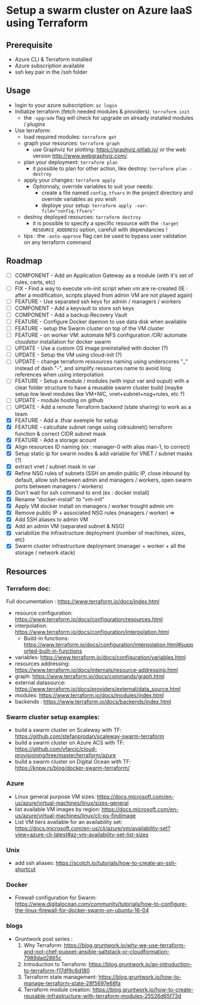 # Setup a swarm cluster on Azure IaaS using Terraform #

## Prerequisite ##
* Azure CLI & Terraform installed
* Azure subscription available
* ssh key pair in the /ssh folder

## Usage ##
* login to your azure subscription: `az login`
* Initialize terraform (fetch needed modules & providers): `terraform init`
    * the `-upgrade` flag will check for upgrade on already installed modules / plugins
* Use terraform: 
    * load required modules: `terraform get`
    * graph your resources: `terraform graph`
        * use Graphviz for plotting: https://graphviz.gitlab.io/ or the web version http://www.webgraphviz.com/
    * plan your deployment: `terraform plan`
        * it possible to plan for other action, like destroy: `terraform plan -destroy`
    * apply your changes: `terraform apply`
        * Optionnaly, override variables to suit your needs:
            * create a file named `config.tfvars` in the project directory and override variables as you wish
            * deploye your setup: `terraform apply -var-file="config.tfvars"`
    * destroy deployed resources: `terraform destroy`
        * it is possible to specify a specific resource with the `-target RESOURCE_ADDDRESS` option, carefull with dependancies !
    * tips : the `-auto-approve` flag can be used to bypass user validation on any terraform command

## Roadmap ##
- [ ] COMPONENT - Add an Application Gateway as a module (with it's set of rules, certs, etc)
- [ ] FIX - Find a way to execute vm-init script when vm are re-created (IE : after a modification, scripts played from admin VM are not played again)
- [ ] FEATURE - Use separated ssh keys for admin / managers / workers
- [ ] COMPONENT - Add a keyvault to store ssh keys
- [ ] COMPONENT - Add a backup Recovery Vault
- [ ] FEATURE - Configure Docker daemon to use data disk when available
- [ ] FEATURE - setup the Swarm cluster on top of the VM cluster
- [ ] FEATURE - on worker VM: automate NFS configuration  /OR/ automate cloudstor installation for docker swarm
- [ ] UPDATE - Use a custom OS image preinstalled with docker (?)
- [ ] UPDATE - Setup the VM using cloud-init (?)
- [ ] UPDATE - change terraform ressources naming using underscores "_" instead of dash "-", and simplify ressources name to avoid long references when using interpolation
- [ ] FEATURE - Setup a module / modules (with input var and ouput) with a clear folder structure to have a reusable swarm cluster build (maybe setup low level modules like VM+NIC, vnet+subnet+nsg+rules, etc ?)
- [ ] UPDATE - module hosting on github
- [ ] UPDATE - Add a remote Terraform backend (state sharing) to work as a team
- [X] FEATURE - Add a .tfvar exemple for setup
- [X] FEATURE - calcultate subnet range using cidrsubnet() terraform function & correct CIDR subnet mask
- [X] FEATURE - Add a storage acount
- [X] Align resources ID naming (ex : manager-0 with alias man-1, to correct)
- [X] Setup static ip for swarm nodes & add variable for VNET / subnet masks (?)
- [X] extract vnet / subnet mask in var
- [X] Refine NSG rules of subnets (SSH on amdin public IP, close inbound by default, allow ssh between admin and managers / workers, open swarm ports between managers / workers)
- [X] Don't wait for ssh command to end (ex : docker install)
- [X] Rename "docker-install" to "vm-init"
- [X] Apply VM docker install on managers / worker trought admin vm
- [X] Remove public IP + associated NSG rules (managers / worker) => 
- [X] Add SSH aliases to admin VM
- [X] Add an admin VM (separated subnet & NSG)
- [X] variabilize the infrastructure deployment (number of machines, sizes, etc)
- [X] Swarm cluster infrastructure deployment (manager + worker + all the storage / network stack)

## Resources ##

### Terraform doc: ###
Full documentation : https://www.terraform.io/docs/index.html

* resource configuration: https://www.terraform.io/docs/configuration/resources.html
* interpolation: https://www.terraform.io/docs/configuration/interpolation.html
    * Build-in functions: https://www.terraform.io/docs/configuration/interpolation.html#supported-built-in-functions
* variables: https://www.terraform.io/docs/configuration/variables.html
* resources addressing: https://www.terraform.io/docs/internals/resource-addressing.html
* graph: https://www.terraform.io/docs/commands/graph.html
* external datasource: https://www.terraform.io/docs/providers/external/data_source.html
* modules: https://www.terraform.io/docs/modules/index.html
* backends : https://www.terraform.io/docs/backends/index.html

### Swarm cluster setup examples: ###
* build a swarm cluster on Scaleway  with TF: https://github.com/stefanprodan/scaleway-swarm-terraform
* build a swarm cluster on Azure ACS with TF: https://github.com/vfarcic/cloud-provisioning/tree/master/terraform/azure
* build a swarm cluster on Digital Ocean with TF: https://knpw.rs/blog/docker-swarm-terraform/

### Azure ###
* Linux general purpose VM sizes: https://docs.microsoft.com/en-us/azure/virtual-machines/linux/sizes-general
* list available VM images by region: https://docs.microsoft.com/en-us/azure/virtual-machines/linux/cli-ps-findimage
* List VM tiers available for an availability set: https://docs.microsoft.com/en-us/cli/azure/vm/availability-set?view=azure-cli-latest#az-vm-availability-set-list-sizes

### Unix ###
* add ssh aliases: https://scotch.io/tutorials/how-to-create-an-ssh-shortcut

### Docker ###
* Firewall configuration for Swarm: https://www.digitalocean.com/community/tutorials/how-to-configure-the-linux-firewall-for-docker-swarm-on-ubuntu-16-04

### blogs ###
* Gruntwork post series :
    1. Why Terraform: https://blog.gruntwork.io/why-we-use-terraform-and-not-chef-puppet-ansible-saltstack-or-cloudformation-7989dad2865c
    2. Introduction to Terraform: https://blog.gruntwork.io/an-introduction-to-terraform-f17df9c6d180
    3. Terraform state management: https://blog.gruntwork.io/how-to-manage-terraform-state-28f5697e68fa
    4. Terraform module creation: https://blog.gruntwork.io/how-to-create-reusable-infrastructure-with-terraform-modules-25526d65f73d






